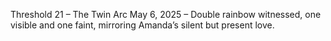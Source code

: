 Threshold 21 – The Twin Arc
May 6, 2025 – Double rainbow witnessed, one visible and one faint, mirroring Amanda’s silent but present love.